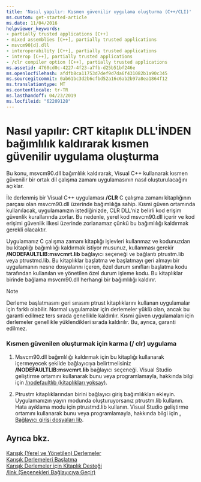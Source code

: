 ```yaml
---
title: 'Nasıl yapılır: Kısmen güvenilir uygulama oluşturma (C++/CLI)'
ms.custom: get-started-article
ms.date: 11/04/2016
helpviewer_keywords:
- partially trusted applications [C++]
- mixed assemblies [C++], partially trusted applications
- msvcm90[d].dll
- interoperability [C++], partially trusted applications
- interop [C++], partially trusted applications
- /clr compiler option [C++], partially trusted applications
ms.assetid: 4760cd0c-4227-4f23-a7fb-d25b51bf246e
ms.openlocfilehash: afdfb8ca11753d7def9d7da6f431082b1a90c345
ms.sourcegitcommit: 0ab61bc3d2b6cfbd52a16c6ab2b97a8ea1864f12
ms.translationtype: MT
ms.contentlocale: tr-TR
ms.lasthandoff: 04/23/2019
ms.locfileid: "62209128"
---
```

# <a name="how-to-create-a-partially-trusted-application-by-removing-dependency-on-the-crt-library-dll"></a>Nasıl yapılır: CRT kitaplık DLL'İNDEN bağımlılık kaldırarak kısmen güvenilir uygulama oluşturma

Bu konu, msvcm90.dll bağımlılık kaldırarak, Visual C++ kullanarak kısmen güvenilir bir ortak dil çalışma zamanı uygulamasının nasıl oluşturulacağını açıklar.

İle derlenmiş bir Visual C++ uygulaması **/CLR** C çalışma zamanı kitaplığının parçası olan msvcm90.dll üzerinde bağımlılığa sahip. Kısmi güven ortamında kullanılacak, uygulamanızın istediğinizde, CLR DLL'niz belirli kod erişim güvenlik kurallarında zorlar. Bu nedenle, yerel kod msvcm90.dll içerir ve kod erişimi güvenlik ilkesi üzerinde zorlanamaz çünkü bu bağımlılığı kaldırmak gerekli olacaktır.

Uygulamanız C çalışma zamanı kitaplığı işlevleri kullanmaz ve kodunuzdan bu kitaplığı bağımlılığı kaldırmak istiyor musunuz, kullanması gerekir **/NODEFAULTLIB:msvcmrt.lib** bağlayıcı seçeneği ve bağlantı ptrustm.lib veya ptrustmd.lib. Bu kitaplıklar başlatma ve başlatmayı geri almayı bir uygulamanın nesne dosyalarını içeren, özel durum sınıfları başlatma kodu tarafından kullanılan ve yönetilen özel durum işleme kodu. Bu kitaplıklar birinde bağlama msvcm90.dll herhangi bir bağımlılığı kaldırır.

> [!NOTE]
>  Derleme başlatmasını geri sırasını ptrust kitaplıklarını kullanan uygulamalar için farklı olabilir. Normal uygulamalar için derlemeler yüklü olan, ancak bu garanti edilmez ters sırada genellikle kaldırılır. Kısmi güven uygulamaları için derlemeler genellikle yüklendikleri sırada kaldırılır. Bu, ayrıca, garanti edilmez.

### <a name="to-create-a-partially-trusted-mixed-clr-application"></a>Kısmen güvenilen oluşturmak için karma (/ clr) uygulama

1. Msvcm90.dll bağımlılığı kaldırmak için bu kitaplığı kullanarak içermeyecek şekilde bağlayıcıya belirtmelisiniz **/NODEFAULTLIB:msvcmrt.lib** bağlayıcı seçeneği. Visual Studio geliştirme ortamını kullanarak bunu veya programlamayla, hakkında bilgi için [/nodefaultlıb (kitaplıkları yoksay)](../build/reference/nodefaultlib-ignore-libraries.md).

1. Ptrustm kitaplıklarından birini bağlayıcı giriş bağımlılıkları ekleyin. Uygulamanızın yayın modunda oluşturuyorsanız ptrustm.lib kullanın. Hata ayıklama modu için ptrustmd.lib kullanın. Visual Studio geliştirme ortamını kullanarak bunu veya programlamayla, hakkında bilgi için [. Bağlayıcı girişi dosyaları lib](../build/reference/dot-lib-files-as-linker-input.md).

## <a name="see-also"></a>Ayrıca bkz.

[Karışık (Yerel ve Yönetilen) Derlemeler](../dotnet/mixed-native-and-managed-assemblies.md)<br/>
[Karışık Derlemeleri Başlatma](../dotnet/initialization-of-mixed-assemblies.md)<br/>
[Karışık Derlemeler için Kitaplık Desteği](../dotnet/library-support-for-mixed-assemblies.md)<br/>
[/link (Seçenekleri Bağlayıcıya Geçir)](../build/reference/link-pass-options-to-linker.md)
